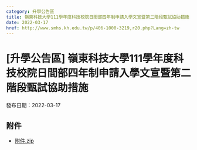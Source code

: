 ```yaml
---
category: 升學公告區
title: 嶺東科技大學111學年度科技校院日間部四年制申請入學文宣暨第二階段甄試協助措施
date: 2022-03-17
href: http://www.smhs.kh.edu.tw/p/406-1000-3219,r20.php?Lang=zh-tw
---
```


# [升學公告區] 嶺東科技大學111學年度科技校院日間部四年制申請入學文宣暨第二階段甄試協助措施

發布日期：2022-03-17



## 附件

- [附件.zip](https://www.smhs.kh.edu.tw/app/index.php?Action=downloadfile&file=WVhSMFlXTm9MekU0TDNCMFlWOHlPVGcyWHpnNE5UYzVNalpmTURNNE5qTXVlbWx3&fname=DGGGROTSYWQO41XX50LKSWHGRK30OOLKDGUWTSKK4125MLVWKPROVTPOUSSSPKPO)
